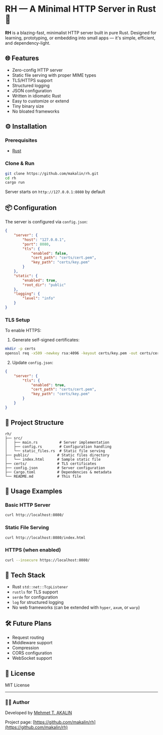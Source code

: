 # RH — A Minimal HTTP Server in Rust 🚀

**RH** is a blazing-fast, minimalist HTTP server built in pure Rust. Designed for learning, prototyping, or embedding into small apps — it's simple, efficient, and dependency-light.

## 🌐 Features

- Zero-config HTTP server
- Static file serving with proper MIME types
- TLS/HTTPS support
- Structured logging
- JSON configuration
- Written in idiomatic Rust
- Easy to customize or extend
- Tiny binary size
- No bloated frameworks

## ⚙️ Installation

### Prerequisites

- [Rust](https://www.rust-lang.org/tools/install)

### Clone & Run

```bash
git clone https://github.com/makalin/rh.git
cd rh
cargo run
```

Server starts on `http://127.0.0.1:8080` by default

## 📦 Configuration

The server is configured via `config.json`:

```json
{
    "server": {
        "host": "127.0.0.1",
        "port": 8080,
        "tls": {
            "enabled": false,
            "cert_path": "certs/cert.pem",
            "key_path": "certs/key.pem"
        }
    },
    "static": {
        "enabled": true,
        "root_dir": "public"
    },
    "logging": {
        "level": "info"
    }
}
```

### TLS Setup

To enable HTTPS:

1. Generate self-signed certificates:
```bash
mkdir -p certs
openssl req -x509 -newkey rsa:4096 -keyout certs/key.pem -out certs/cert.pem -days 365 -nodes
```

2. Update `config.json`:
```json
{
    "server": {
        "tls": {
            "enabled": true,
            "cert_path": "certs/cert.pem",
            "key_path": "certs/key.pem"
        }
    }
}
```

## 📁 Project Structure

```
rh/
├── src/
│   ├── main.rs          # Server implementation
│   ├── config.rs        # Configuration handling
│   └── static_files.rs  # Static file serving
├── public/             # Static files directory
│   └── index.html      # Sample static file
├── certs/              # TLS certificates
├── config.json         # Server configuration
├── Cargo.toml          # Dependencies & metadata
└── README.md           # This file
```

## 🔧 Usage Examples

### Basic HTTP Server

```bash
curl http://localhost:8080/
```

### Static File Serving

```bash
curl http://localhost:8080/index.html
```

### HTTPS (when enabled)

```bash
curl --insecure https://localhost:8080/
```

## 🧱 Tech Stack

* Rust `std::net::TcpListener`
* `rustls` for TLS support
* `serde` for configuration
* `log` for structured logging
* No web frameworks (can be extended with `hyper`, `axum`, or `warp`)

## 🛠️ Future Plans

* Request routing
* Middleware support
* Compression
* CORS configuration
* WebSocket support

## 📄 License

MIT License

---

### 👨‍💻 Author

Developed by [Mehmet T. AKALIN](https://github.com/makalin)

Project page: [https://github.com/makalin/rh](https://github.com/makalin/rh)

